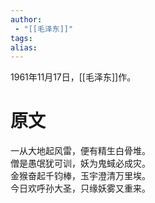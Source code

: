```yaml
---
author:
 - "[[毛泽东]]"
tags: 
alias:
---
```

1961年11月17日，[[毛泽东]]作。
# 原文
一从大地起风雷，便有精生白骨堆。  
僧是愚氓犹可训，妖为鬼蜮必成灾。  
金猴奋起千钧棒，玉宇澄清万里埃。  
今日欢呼孙大圣，只缘妖雾又重来。
